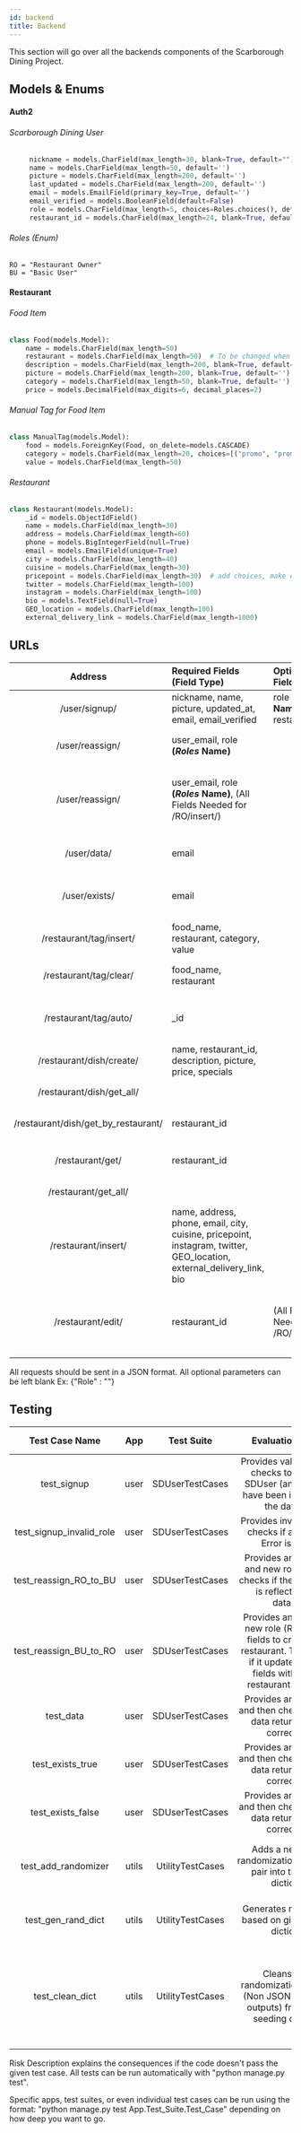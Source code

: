 ```yaml
---
id: backend
title: Backend
---
```


This section will go over all the backends components of the Scarborough Dining Project.

## Models & Enums

#### Auth2

###### Scarborough Dining User

```python
     nickname = models.CharField(max_length=30, blank=True, default="")
     name = models.CharField(max_length=50, default='')
     picture = models.CharField(max_length=200, default='')
     last_updated = models.CharField(max_length=200, default='')
     email = models.EmailField(primary_key=True, default='')
     email_verified = models.BooleanField(default=False)
     role = models.CharField(max_length=5, choices=Roles.choices(), default="BU")
     restaurant_id = models.CharField(max_length=24, blank=True, default=None)
```

###### Roles (Enum)

    RO = "Restaurant Owner"
    BU = "Basic User"

#### Restaurant

###### Food Item

```python
class Food(models.Model):
    name = models.CharField(max_length=50)
    restaurant = models.CharField(max_length=50)  # To be changed when restaurant is implemented
    description = models.CharField(max_length=200, blank=True, default='')
    picture = models.CharField(max_length=200, blank=True, default='')
    category = models.CharField(max_length=50, blank=True, default='')
    price = models.DecimalField(max_digits=6, decimal_places=2)
``` 

###### Manual Tag for Food Item

```python
class ManualTag(models.Model):
    food = models.ForeignKey(Food, on_delete=models.CASCADE)
    category = models.CharField(max_length=20, choices=[("promo", "promo"), ("allergy", "allergy")])
    value = models.CharField(max_length=50)
``` 

###### Restaurant

```python
class Restaurant(models.Model):
    _id = models.ObjectIdField()
    name = models.CharField(max_length=30)
    address = models.CharField(max_length=60)
    phone = models.BigIntegerField(null=True)
    email = models.EmailField(unique=True)
    city = models.CharField(max_length=40)
    cuisine = models.CharField(max_length=30)
    pricepoint = models.CharField(max_length=30)  # add choices, make enum
    twitter = models.CharField(max_length=100)
    instagram = models.CharField(max_length=100)
    bio = models.TextField(null=True)
    GEO_location = models.CharField(max_length=100)
    external_delivery_link = models.CharField(max_length=1000)
```

## URLs

|     Address                               | Required Fields (Field Type)                                                                                          | Optional Fields                              |Type     | Functionality                                                   |
| :--------------------------------------:  | :-------------------------------------------------------------------------------------------------------------------- | :------------------------------------------  | :-----: | --------------------------------------------------------------- |
| /user/signup/                             | nickname, name, picture, updated\_at, email, email\_verified                                                          |   role **(_Roles_ Name)**, restaurant_id     | POST    |Registers SDUser to DB                                           |
| /user/reassign/                           | user_email, role **(_Roles_ Name)**                                                                                   |                                              | POST    |Updates Role of SDUser (Not RO)                                  |
| /user/reassign/                           | user_email, role **(_Roles_ Name)**, (All Fields Needed for /RO/insert/)                                              |                                              | POST    |Updates Role of SDUSer to RO and adds his restaurant page        |
| /user/data/                               | email                                                                                                                 |                                              | GET     |Returns All Fields of the SDUser                                 |
| /user/exists/                             | email                                                                                                                 |                                              | GET     |Returns if the SDUser exists in the DB                           |
| /restaurant/tag/insert/                   | food_name, restaurant, category, value                                                                                |                                              | POST    |Adds Tag to a Food Item                                          |
| /restaurant/tag/clear/                    | food_name, restaurant                                                                                                 |                                              | POST    |Clears All Tags on a Food Item                                   |
| /restaurant/tag/auto/                     | _id                                                                                                                   |                                              | POST    |Automatically tags food based on description                     |
| /restaurant/dish/create/                  | name, restaurant_id, description, picture, price, specials                                                            |                                              | POST    |Adds dish to DB                                                  |
| /restaurant/dish/get_all/                 |                                                                                                                       |                                              | GET     |retrieves all dishes                                             |           
| /restaurant/dish/get_by_restaurant/       | restaurant_id                                                                                                         |                                              | GET     |retrieves all dishes from restaurant                             |
| /restaurant/get/                          | restaurant_id                                                                                                         |                                              | GET     |Retrieves Restaurant data                                        |                                 
| /restaurant/get_all/                      |                                                                                                                       |                                              | GET     |Retrieves all Restaurants                                        |    
| /restaurant/insert/                       | name, address, phone, email, city, cuisine, pricepoint, instagram, twitter, GEO_location, external_delivery_link, bio |
| /restaurant/edit/                         | restaurant_id                                                                                                         | (All Fields Needed for /RO/insert/)          | POST    |Updates the fields of the given Restaurant with the new data     |    


All requests should be sent in a JSON format. All optional parameters can be left blank Ex: {"Role" : ""}

## Testing

|  Test Case Name              |     App    | Test Suite      |  Evaluation Criteria                                                                                                                                                                      | Risk Description                      | Magnitude | Probability | Priority |
| :--------------------------: | :--------: | :------------:  | :--------------------------------------------------------------------------------------------------------------------------------------------------------------------------------------:  | :-----------------------------------: | :-------: | :--------:  | :-----:  |                                 
|  test_signup                 | user       | SDUserTestCases | Provides valid fields and checks to see if the SDUser (and its fields) have been inserted into the database                                                                               | No new Users can be made              |           |             |          |   
|  test_signup_invalid_role    | user       | SDUserTestCases | Provides invalid role and checks if a Validation Error is thrown                                                                                                                          | Anything can be used as a role        |           |             |          |   
|  test_reassign_RO_to_BU      | user       | SDUserTestCases | Provides an user email and new role (BU) and checks if the role change is reflected in the database                                                                                       | Users won't be able to be 'demoted'   |           |             |          |     
|  test_reassign_BU_to_RO      | user       | SDUserTestCases | Provides an user email, new role (RO), and the fields to create a new restaurant. Then checks if it updates the user fields with the new restaurant id and role                           | New ROs won't be able to be created   |           |             |          |     
|  test_data                   | user       | SDUserTestCases | Provides an user email and then checks the user data returned is the correct data                                                                                                         | Display incorrect data for users      |           |             |          |     
|  test_exists_true                   | user       | SDUserTestCases | Provides an user email and then checks the user data returned is the correct data                                                                                                         | Display incorrect data for users      |           |             |          |     
|  test_exists_false                   | user       | SDUserTestCases | Provides an user email and then checks the user data returned is the correct data                                                                                                         | Display incorrect data for users      |           |             |          |     
|  test_add_randomizer                   | utils       | UtilityTestCases | Adds a new ["key": randomization_function()] pair into the seeder dictionary                                                                                                   | Incorrectly add new randomization functions to seeders       |           |             |          |     
|  test_gen_rand_dict                   | utils       | UtilityTestCases | Generates random data based on given seeding dictionary                                                                                                         | Inability to randomly generate data for seeding      |           |             |          |     
|  test_clean_dict                   | utils       | UtilityTestCases | Cleans invalid randomization functions (Non JSON-Encodable outputs) from a given seeding dictionary                                                                                                         | Potentially broken seeding scripts with functions that produce non JSON-encodable outputs    |           |             |          |     


Risk Description explains the consequences if the code doesn't pass the given test case. All tests can be run automatically with "python manage.py test". 

Specific apps, test suites, or even individual test cases can be run using the format: "python manage.py test App.Test_Suite.Test_Case" depending on how deep you want to go. 